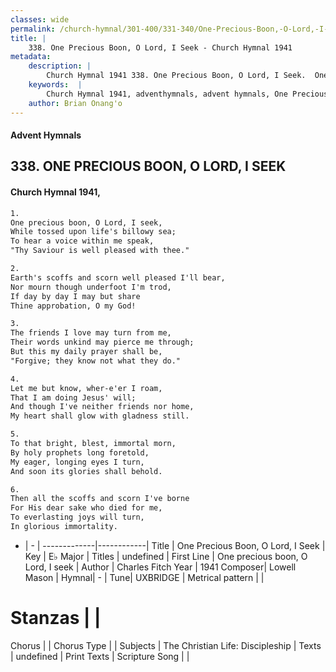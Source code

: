```yaml
---
classes: wide
permalink: /church-hymnal/301-400/331-340/One-Precious-Boon,-O-Lord,-I-Seek/
title: |
    338. One Precious Boon, O Lord, I Seek - Church Hymnal 1941
metadata:
    description: |
        Church Hymnal 1941 338. One Precious Boon, O Lord, I Seek.  One precious boon, O Lord, I seek,  While tossed upon life's billowy sea;  To hear a voice within me speak,  "Thy Saviour is well pleased with thee." 
    keywords:  |
        Church Hymnal 1941, adventhymnals, advent hymnals, One Precious Boon, O Lord, I Seek, One precious boon, O Lord, I seek. 
    author: Brian Onang'o
---
```


#### Advent Hymnals
## 338. ONE PRECIOUS BOON, O LORD, I SEEK
####  Church Hymnal 1941,

```txt
1.
One precious boon, O Lord, I seek, 
While tossed upon life's billowy sea; 
To hear a voice within me speak, 
"Thy Saviour is well pleased with thee." 

2.
Earth's scoffs and scorn well pleased I'll bear, 
Nor mourn though underfoot I'm trod, 
If day by day I may but share 
Thine approbation, O my God! 

3.
The friends I love may turn from me, 
Their words unkind may pierce me through; 
But this my daily prayer shall be, 
"Forgive; they know not what they do." 

4.
Let me but know, wher-e'er I roam, 
That I am doing Jesus' will; 
And though I've neither friends nor home, 
My heart shall glow with gladness still. 

5.
To that bright, blest, immortal morn, 
By holy prophets long foretold, 
My eager, longing eyes I turn, 
And soon its glories shall behold. 

6.
Then all the scoffs and scorn I've borne 
For His dear sake who died for me, 
To everlasting joys will turn, 
In glorious immortality.

```

- |   -  |
-------------|------------|
Title | One Precious Boon, O Lord, I Seek |
Key | E♭ Major |
Titles | undefined |
First Line | One precious boon, O Lord, I seek |
Author | Charles Fitch
Year | 1941
Composer| Lowell Mason |
Hymnal|  - |
Tune| UXBRIDGE |
Metrical pattern | |
# Stanzas |  |
Chorus |  |
Chorus Type |  |
Subjects | The Christian Life: Discipleship |
Texts | undefined |
Print Texts | 
Scripture Song |  |
    
